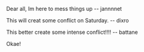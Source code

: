 
Dear all, Im  here to mess things up -- jannnnet

This will creat some conflict on Saturday. -- dixro

This better create some intense conflict!!!! -- battane

Okae!

